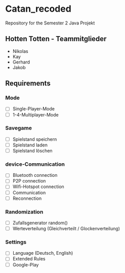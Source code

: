 # **Catan_recoded**

Repository for the Semester 2 Java Projekt

## Hotten Totten - Teammitglieder

- Nikolas
- Kay
- Gerhard
- Jakob

## Requirements

### Mode

- [ ] Single-Player-Mode
- [ ] 1-4-Multiplayer-Mode

### Savegame

- [ ] Spielstand speichern
- [ ] Spielstand laden
- [ ] Spielstand löschen

### device-Communication

- [ ] Bluetooth connection
- [ ] P2P connection
- [ ] Wifi-Hotspot connection
- [ ] Communication
- [ ] Reconnection

### Randomization

- [ ] Zufallsgenerator random()
- [ ] Werteverteilung (Gleichverteilt / Glockenverteilung)

### Settings

- [ ] Language (Deutsch, English)
- [ ] Extended Rules
- [ ] Google-Play
